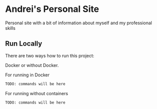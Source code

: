 
# Andrei's Personal Site

Personal site with a bit of information about myself and my professional skills


## Run Locally

There are two ways how to run this project:

Docker or without Docker.

For running in Docker
```bash
TODO: commands will be here
```

For running without containers

```bash
TODO: commands will be here
```

